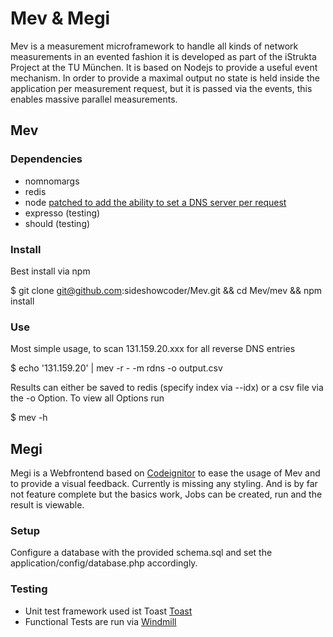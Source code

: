 Mev & Megi
==========

Mev is a measurement microframework to handle all kinds of network measurements in an evented fashion it is developed as part of the iStrukta Project at the TU München. It is based on Nodejs to provide a useful event mechanism. In order to provide a maximal output no state is held inside the application per measurement request, but it is passed via the events, this enables massive parallel measurements.

Mev
---
### Dependencies
* nomnomargs
* redis
* node [patched to add the ability to set a DNS server per request](https://github.com/sideshowcoder/Add-NodeJS-DNS-Server-Settings)
* expresso (testing)
* should (testing)

### Install
Best install via npm
  
  $ git clone git@github.com:sideshowcoder/Mev.git && cd Mev/mev && npm install

### Use
Most simple usage, to scan 131.159.20.xxx for all reverse DNS entries
  
  $ echo '131.159.20' | mev -r - -m rdns -o output.csv

Results can either be saved to redis (specify index via --idx) or a csv file via the -o Option. To view all Options run 

  $ mev -h

Megi
----
Megi is a Webfrontend based on [Codeignitor](http://codeigniter.com/) to ease the usage of Mev and to provide a visual feedback. Currently is missing any styling. And is by far not feature complete but the basics work, Jobs can be created, run and the result is viewable. 

### Setup
Configure a database with the provided schema.sql and set the application/config/database.php accordingly. 

### Testing
* Unit test framework used ist Toast [Toast](http://jensroland.com/projects/toast/)
* Functional Tests are run via [Windmill](http://www.getwindmill.com/) 
